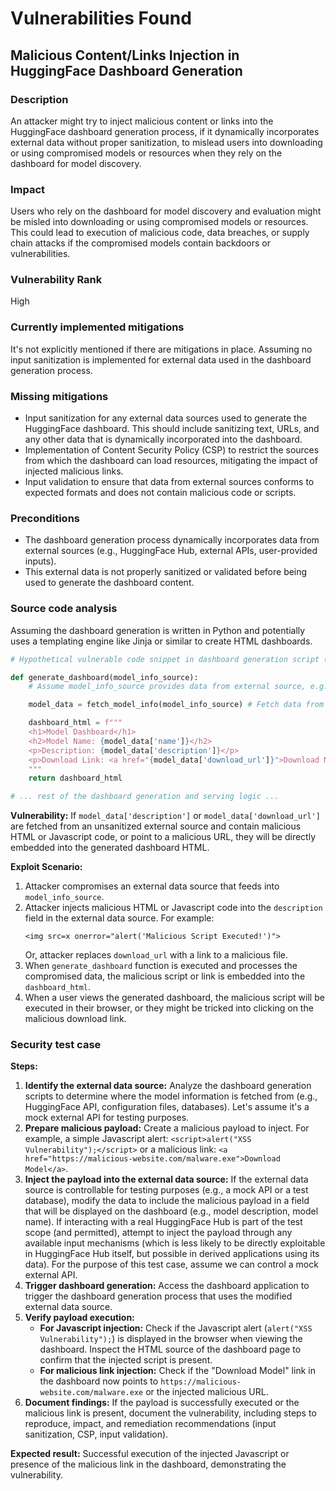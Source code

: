 # Vulnerabilities Found

## Malicious Content/Links Injection in HuggingFace Dashboard Generation

### Description
An attacker might try to inject malicious content or links into the HuggingFace dashboard generation process, if it dynamically incorporates external data without proper sanitization, to mislead users into downloading or using compromised models or resources when they rely on the dashboard for model discovery.

### Impact
Users who rely on the dashboard for model discovery and evaluation might be misled into downloading or using compromised models or resources. This could lead to execution of malicious code, data breaches, or supply chain attacks if the compromised models contain backdoors or vulnerabilities.

### Vulnerability Rank
High

### Currently implemented mitigations
It's not explicitly mentioned if there are mitigations in place. Assuming no input sanitization is implemented for external data used in the dashboard generation process.

### Missing mitigations
- Input sanitization for any external data sources used to generate the HuggingFace dashboard. This should include sanitizing text, URLs, and any other data that is dynamically incorporated into the dashboard.
- Implementation of Content Security Policy (CSP) to restrict the sources from which the dashboard can load resources, mitigating the impact of injected malicious links.
- Input validation to ensure that data from external sources conforms to expected formats and does not contain malicious code or scripts.

### Preconditions
- The dashboard generation process dynamically incorporates data from external sources (e.g., HuggingFace Hub, external APIs, user-provided inputs).
- This external data is not properly sanitized or validated before being used to generate the dashboard content.

### Source code analysis
Assuming the dashboard generation is written in Python and potentially uses a templating engine like Jinja or similar to create HTML dashboards.

```python
# Hypothetical vulnerable code snippet in dashboard generation script (e.g., dashboard_generator.py)

def generate_dashboard(model_info_source):
    # Assume model_info_source provides data from external source, e.g., HuggingFace API

    model_data = fetch_model_info(model_info_source) # Fetch data from external source

    dashboard_html = f"""
    <h1>Model Dashboard</h1>
    <h2>Model Name: {model_data['name']}</h2>
    <p>Description: {model_data['description']}</p>
    <p>Download Link: <a href="{model_data['download_url']}">Download Model</a></p>
    """
    return dashboard_html

# ... rest of the dashboard generation and serving logic ...
```

**Vulnerability:** If `model_data['description']` or `model_data['download_url']` are fetched from an unsanitized external source and contain malicious HTML or Javascript code, or point to a malicious URL, they will be directly embedded into the generated dashboard HTML.

**Exploit Scenario:**
1.  Attacker compromises an external data source that feeds into `model_info_source`.
2.  Attacker injects malicious HTML or Javascript code into the `description` field in the external data source. For example:
    ```
    <img src=x onerror="alert('Malicious Script Executed!')">
    ```
    Or, attacker replaces `download_url` with a link to a malicious file.
3.  When `generate_dashboard` function is executed and processes the compromised data, the malicious script or link is embedded into the `dashboard_html`.
4.  When a user views the generated dashboard, the malicious script will be executed in their browser, or they might be tricked into clicking on the malicious download link.

### Security test case
**Steps:**
1.  **Identify the external data source:** Analyze the dashboard generation scripts to determine where the model information is fetched from (e.g., HuggingFace API, configuration files, databases). Let's assume it's a mock external API for testing purposes.
2.  **Prepare malicious payload:** Create a malicious payload to inject. For example, a simple Javascript alert: `<script>alert("XSS Vulnerability");</script>` or a malicious link: `<a href="https://malicious-website.com/malware.exe">Download Model</a>`.
3.  **Inject the payload into the external data source:**  If the external data source is controllable for testing purposes (e.g., a mock API or a test database), modify the data to include the malicious payload in a field that will be displayed on the dashboard (e.g., model description, model name). If interacting with a real HuggingFace Hub is part of the test scope (and permitted), attempt to inject the payload through any available input mechanisms (which is less likely to be directly exploitable in HuggingFace Hub itself, but possible in derived applications using its data). For the purpose of this test case, assume we can control a mock external API.
4.  **Trigger dashboard generation:** Access the dashboard application to trigger the dashboard generation process that uses the modified external data source.
5.  **Verify payload execution:**
    -   **For Javascript injection:** Check if the Javascript alert (`alert("XSS Vulnerability");`) is displayed in the browser when viewing the dashboard. Inspect the HTML source of the dashboard page to confirm that the injected script is present.
    -   **For malicious link injection:** Check if the "Download Model" link in the dashboard now points to `https://malicious-website.com/malware.exe` or the injected malicious URL.
6.  **Document findings:** If the payload is successfully executed or the malicious link is present, document the vulnerability, including steps to reproduce, impact, and remediation recommendations (input sanitization, CSP, input validation).

**Expected result:**  Successful execution of the injected Javascript or presence of the malicious link in the dashboard, demonstrating the vulnerability.
